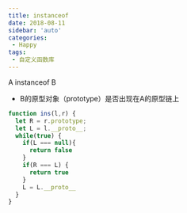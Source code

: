 ```yaml
---
title: instanceof
date: 2018-08-11
sidebar: 'auto'
categories:
 - Happy
tags:
 - 自定义函数库
---
```


A instanceof B
-   B的原型对象（prototype）是否出现在A的原型链上
```js
function ins(l,r) {
  let R = r.prototype;
  let L = l.__proto__;
  while(true) {
    if(L === null){
      return false
    }
    if(R === L) {
      return true
    }
    L = L.__proto__
  }
}
```